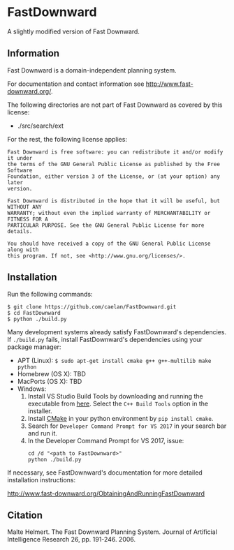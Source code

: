 # FastDownward

A slightly modified version of Fast Downward.

## Information

Fast Downward is a domain-independent planning system.

For documentation and contact information see http://www.fast-downward.org/.

The following directories are not part of Fast Downward as covered by this
license:

* ./src/search/ext

For the rest, the following license applies:

```
Fast Downward is free software: you can redistribute it and/or modify it under
the terms of the GNU General Public License as published by the Free Software
Foundation, either version 3 of the License, or (at your option) any later
version.

Fast Downward is distributed in the hope that it will be useful, but WITHOUT ANY
WARRANTY; without even the implied warranty of MERCHANTABILITY or FITNESS FOR A
PARTICULAR PURPOSE. See the GNU General Public License for more details.

You should have received a copy of the GNU General Public License along with
this program. If not, see <http://www.gnu.org/licenses/>.
```

## Installation

Run the following commands:
```
$ git clone https://github.com/caelan/FastDownward.git
$ cd FastDownward
$ python ./build.py
```

Many development systems already satisfy FastDownward's dependencies. If `./build.py` fails, install FastDownward's dependencies using your package manager:
* APT (Linux): `$ sudo apt-get install cmake g++ g++-multilib make python`
* Homebrew (OS X): TBD
* MacPorts (OS X): TBD
* Windows:
    1. Install VS Studio Build Tools by downloading and running the executable from [here](https://visualstudio.microsoft.com/thank-you-downloading-visual-studio/?sku=BuildTools&rel=16). Select the `C++ Build Tools` option in the installer.
    2. Install [CMake](https://cmake.org/) in your python environment by `pip install cmake`.
    3. Search for `Developer Command Prompt for VS 2017` in your search bar and run it.
    4. In the Developer Command Prompt for VS 2017, issue:
        ```
        cd /d "<path to FastDownward>"
        python ./build.py
        ```

If necessary, see FastDownward's documentation for more detailed installation instructions:

http://www.fast-downward.org/ObtainingAndRunningFastDownward

## Citation

Malte Helmert.
The Fast Downward Planning System.
Journal of Artificial Intelligence Research 26, pp. 191-246. 2006. 
